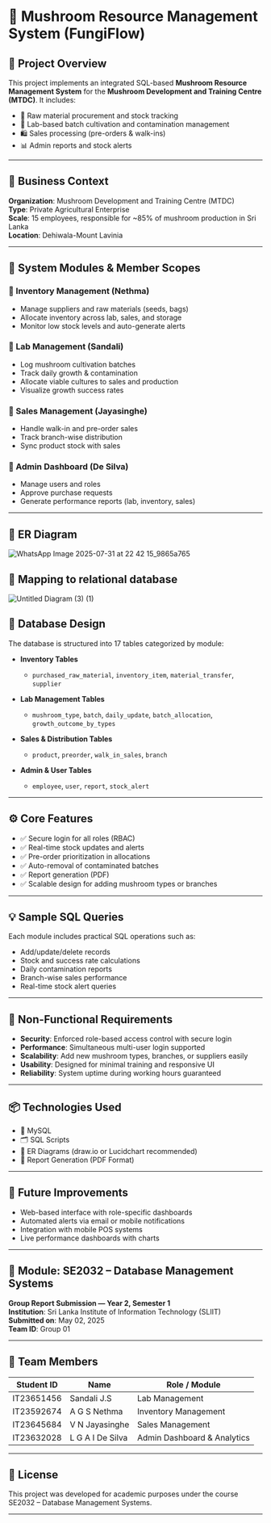 # 🧠 Mushroom Resource Management System (FungiFlow)

## 📖 Project Overview

This project implements an integrated SQL-based **Mushroom Resource Management System** for the **Mushroom Development and Training Centre (MTDC)**. It includes:

- 🌱 Raw material procurement and stock tracking  
- 🧪 Lab-based batch cultivation and contamination management  
- 🛍️ Sales processing (pre-orders & walk-ins)  
- 📊 Admin reports and stock alerts  

---

## 🏢 Business Context

**Organization**: Mushroom Development and Training Centre (MTDC)  
**Type**: Private Agricultural Enterprise  
**Scale**: 15 employees, responsible for ~85% of mushroom production in Sri Lanka  
**Location**: Dehiwala-Mount Lavinia

---

## 🧩 System Modules & Member Scopes

### 🔹 Inventory Management (Nethma)
- Manage suppliers and raw materials (seeds, bags)
- Allocate inventory across lab, sales, and storage
- Monitor low stock levels and auto-generate alerts

### 🔹 Lab Management (Sandali)
- Log mushroom cultivation batches
- Track daily growth & contamination
- Allocate viable cultures to sales and production
- Visualize growth success rates

### 🔹 Sales Management (Jayasinghe)
- Handle walk-in and pre-order sales
- Track branch-wise distribution
- Sync product stock with sales

### 🔹 Admin Dashboard (De Silva)
- Manage users and roles
- Approve purchase requests
- Generate performance reports (lab, inventory, sales)

---

## 📝 ER Diagram

![WhatsApp Image 2025-07-31 at 22 42 15_9865a765](https://github.com/user-attachments/assets/322d1c21-6732-4c2e-a148-1779218c5196)

## 📝 Mapping to relational database

![Untitled Diagram (3) (1)](https://github.com/user-attachments/assets/0849ca8c-d6f4-43dd-9838-37b9a1ad771d)


## 🧱 Database Design

The database is structured into 17 tables categorized by module:

- **Inventory Tables**  
  - `purchased_raw_material`, `inventory_item`, `material_transfer`, `supplier`

- **Lab Management Tables**  
  - `mushroom_type`, `batch`, `daily_update`, `batch_allocation`, `growth_outcome_by_types`

- **Sales & Distribution Tables**  
  - `product`, `preorder`, `walk_in_sales`, `branch`

- **Admin & User Tables**  
  - `employee`, `user`, `report`, `stock_alert`

---

## ⚙️ Core Features

- ✅ Secure login for all roles (RBAC)
- ✅ Real-time stock updates and alerts
- ✅ Pre-order prioritization in allocations
- ✅ Auto-removal of contaminated batches
- ✅ Report generation (PDF)
- ✅ Scalable design for adding mushroom types or branches

---

## 💡 Sample SQL Queries

Each module includes practical SQL operations such as:

- Add/update/delete records
- Stock and success rate calculations
- Daily contamination reports
- Branch-wise sales performance
- Real-time stock alert queries

---

## 🔐 Non-Functional Requirements

- **Security**: Enforced role-based access control with secure login  
- **Performance**: Simultaneous multi-user login supported  
- **Scalability**: Add new mushroom types, branches, or suppliers easily  
- **Usability**: Designed for minimal training and responsive UI  
- **Reliability**: System uptime during working hours guaranteed

---

## 📦 Technologies Used

- 💾 MySQL  
- 🗂️ SQL Scripts  
- 📐 ER Diagrams (draw.io or Lucidchart recommended)  
- 📝 Report Generation (PDF Format)

---

## 📌 Future Improvements

- Web-based interface with role-specific dashboards  
- Automated alerts via email or mobile notifications  
- Integration with mobile POS systems  
- Live performance dashboards with charts

---
## 📌 Module: SE2032 – Database Management Systems  
**Group Report Submission — Year 2, Semester 1**  
**Institution**: Sri Lanka Institute of Information Technology (SLIIT)  
**Submitted on**: May 02, 2025  
**Team ID**: Group 01

---

## 👥 Team Members

| Student ID     | Name              | Role / Module                          |
|----------------|-------------------|----------------------------------------|
| IT23651456     | Sandali J.S       | Lab Management                         |
| IT23592674     | A G S Nethma      | Inventory Management                   |
| IT23645684     | V N Jayasinghe    | Sales Management                       |
| IT23632028     | L G A I De Silva  | Admin Dashboard & Analytics            |

---

## 📄 License

This project was developed for academic purposes under the course SE2032 – Database Management Systems.

---




